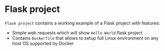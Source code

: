 # Flask project

`Flask project` contains a working example of a Flask project with features:

- Simple web requests which will show `Hello World` flask project 
- Contains `Dockerfile` that allows to setup full Linux environment on any host OS supported by Docker
